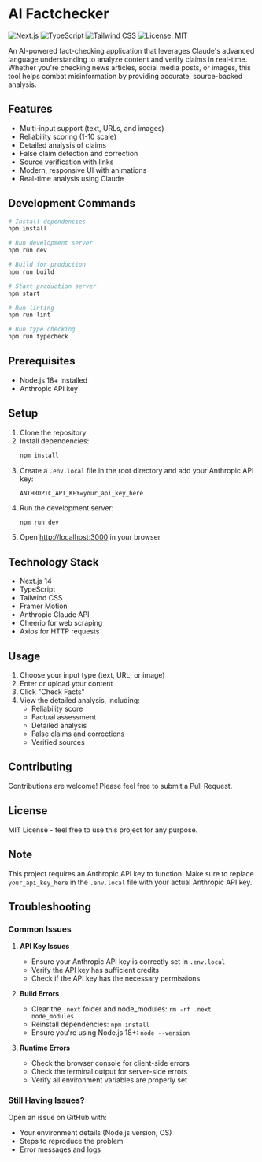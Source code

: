 # AI Factchecker

[![Next.js](https://img.shields.io/badge/Next.js-14-black)](https://nextjs.org/)
[![TypeScript](https://img.shields.io/badge/TypeScript-5-blue)](https://www.typescriptlang.org/)
[![Tailwind CSS](https://img.shields.io/badge/Tailwind-3-38B2AC)](https://tailwindcss.com/)
[![License: MIT](https://img.shields.io/badge/License-MIT-yellow.svg)](https://opensource.org/licenses/MIT)

An AI-powered fact-checking application that leverages Claude's advanced language understanding to analyze content and verify claims in real-time. Whether you're checking news articles, social media posts, or images, this tool helps combat misinformation by providing accurate, source-backed analysis.

## Features

- Multi-input support (text, URLs, and images)
- Reliability scoring (1-10 scale)
- Detailed analysis of claims
- False claim detection and correction
- Source verification with links
- Modern, responsive UI with animations
- Real-time analysis using Claude

## Development Commands

```bash
# Install dependencies
npm install

# Run development server
npm run dev

# Build for production
npm run build

# Start production server
npm start

# Run linting
npm run lint

# Run type checking
npm run typecheck
```

## Prerequisites

- Node.js 18+ installed
- Anthropic API key

## Setup

1. Clone the repository
2. Install dependencies:
   ```bash
   npm install
   ```
3. Create a `.env.local` file in the root directory and add your Anthropic API key:
   ```
   ANTHROPIC_API_KEY=your_api_key_here
   ```
4. Run the development server:
   ```bash
   npm run dev
   ```
5. Open [http://localhost:3000](http://localhost:3000) in your browser

## Technology Stack

- Next.js 14
- TypeScript
- Tailwind CSS
- Framer Motion
- Anthropic Claude API
- Cheerio for web scraping
- Axios for HTTP requests

## Usage

1. Choose your input type (text, URL, or image)
2. Enter or upload your content
3. Click "Check Facts"
4. View the detailed analysis, including:
   - Reliability score
   - Factual assessment
   - Detailed analysis
   - False claims and corrections
   - Verified sources

## Contributing

Contributions are welcome! Please feel free to submit a Pull Request.

## License

MIT License - feel free to use this project for any purpose.

## Note

This project requires an Anthropic API key to function. Make sure to replace `your_api_key_here` in the `.env.local` file with your actual Anthropic API key.

## Troubleshooting

### Common Issues

1. **API Key Issues**
   - Ensure your Anthropic API key is correctly set in `.env.local`
   - Verify the API key has sufficient credits
   - Check if the API key has the necessary permissions

2. **Build Errors**
   - Clear the `.next` folder and node_modules: `rm -rf .next node_modules`
   - Reinstall dependencies: `npm install`
   - Ensure you're using Node.js 18+: `node --version`

3. **Runtime Errors**
   - Check the browser console for client-side errors
   - Check the terminal output for server-side errors
   - Verify all environment variables are properly set

### Still Having Issues?
Open an issue on GitHub with:
- Your environment details (Node.js version, OS)
- Steps to reproduce the problem
- Error messages and logs
